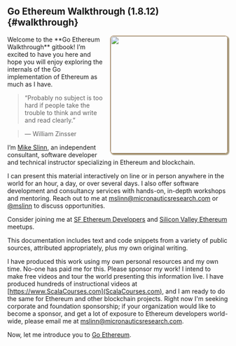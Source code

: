 ## Go Ethereum Walkthrough \(1.8.12\) {#walkthrough}

<img src='https://www.micronauticsresearch.com/images/_DSC1094_600.jpg' style='float:right; width: 267px; margin-left: 1em; border-radius: 7px; border: 1px solid #926631; box-shadow: 2px 2px 2px 1px rgba(115, 96, 47, 0.62);' />
Welcome to the **Go Ethereum Walkthrough** gitbook! I’m excited to have you here and hope you will enjoy exploring the internals of the Go implementation of Ethereum as much as I have.

> “Probably no subject is too hard if people take the trouble to think and write and read clearly.” 

> &mdash; William Zinsser

I’m [Mike Slinn](https://www.micronauticsresearch.com/#people), an independent consultant, software developer and technical instructor specializing in Ethereum and blockchain.

I can present this material interactively on line or in person anywhere in the world for an hour, a day, or over several days. I also offer software development and consultancy services with hands-on, in-depth workshops and mentoring. Reach out to me at [mslinn@micronauticsresearch.com](mailto:mslinn@micronauticsresearch.com) or [@mslinn](https://twitter.com/mslinn) to discuss opportunities.

Consider joining me at [SF Ethereum Developers](https://www.meetup.com/SF-Ethereum-Developers/) and [Silicon Valley Ethereum](https://www.meetup.com/EthereumSiliconValley/) meetups.

This documentation includes text and code snippets from a variety of public sources, attributed appropriately, plus my own original writing.

I have produced this work using my own personal resources and my own time. No-one has paid me for this. Please sponsor my work! I intend to make free videos and tour the world presenting this information live. I have produced hundreds of instructional videos at [https://www.ScalaCourses.com](ScalaCourses.com), and I am ready to do the same for Ethereum and other blockchain projects. Right now I'm seeking corporate and foundation sponsorship; if your organization would like to become a sponsor, and get a lot of exposure to Ethereum developers world-wide, please email me at [mslinn@micronauticsresearch.com](mailto:mslinn@micronauticsresearch.com).

Now, let me introduce you to [Go Ethereum](/overview.md).

